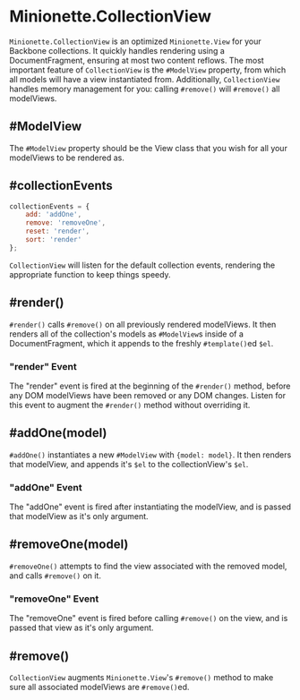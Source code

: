 Minionette.CollectionView
=========================

`Minionette.CollectionView` is an optimized `Minionette.View` for your
Backbone collections. It quickly handles rendering using a
DocumentFragment, ensuring at most two content reflows. The most
important feature of `CollectionView` is the `#ModelView` property, from
which all models will have a view instantiated from. Additionally,
`CollectionView` handles memory management for you: calling `#remove()`
will `#remove()` all modelViews.

## #ModelView

The `#ModelView` property should be the View class that you wish for all
your modelViews to be rendered as.

## #collectionEvents

```javascript
collectionEvents = {
    add: 'addOne',
    remove: 'removeOne',
    reset: 'render',
    sort: 'render'
};
```

`CollectionView` will listen for the default collection events,
rendering the appropriate function to keep things speedy.

## #render()

`#render()` calls `#remove()` on all previously rendered modelViews. It
then renders all of the collection's models as `#ModelView`s inside of a
DocumentFragment, which it appends to the freshly `#template()`ed
`$el`.

### "render" Event

The "render" event is fired at the beginning of the `#render()` method,
before any DOM modelViews have been removed or any DOM changes. Listen
for this event to augment the `#render()` method without overriding it.

## #addOne(model)

`#addOne()` instantiates a new `#ModelView` with `{model: model}`. It
then renders that modelView, and appends it's `$el` to the
collectionView's `$el`.

### "addOne" Event

The "addOne" event is fired after instantiating the modelView, and is
passed that modelView as it's only argument.

## #removeOne(model)

`#removeOne()` attempts to find the view associated with the removed
model, and calls `#remove()` on it.

### "removeOne" Event

The "removeOne" event is fired before calling `#remove()` on the view,
and is passed that view as it's only argument.

## #remove()

`CollectionView` augments `Minionette.View`'s `#remove()` method to make
sure all associated modelViews are `#remove()`ed.
